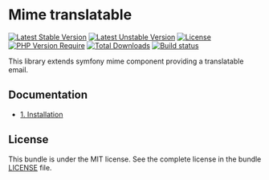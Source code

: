 # Mime translatable

[![Latest Stable Version](https://poser.pugx.org/softspring/mime-translatable/v/stable.svg)](https://packagist.org/packages/softspring/mime-translatable)
[![Latest Unstable Version](https://poser.pugx.org/softspring/mime-translatable/v/unstable.svg)](https://packagist.org/packages/softspring/mime-translatable)
[![License](https://poser.pugx.org/softspring/mime-translatable/license.svg)](https://packagist.org/packages/softspring/mime-translatable)
[![PHP Version Require](http://poser.pugx.org/softspring/mime-translatable/require/php)](https://packagist.org/packages/softspring/mime-translatable)
[![Total Downloads](https://poser.pugx.org/softspring/mime-translatable/downloads)](https://packagist.org/packages/softspring/mime-translatable)
[![Build status](https://github.com/softspring/mime-translatable/actions/workflows/php.yml/badge.svg?branch=5.2)](https://github.com/softspring/mime-translatable/actions/workflows/php.yml)

This library extends symfony mime component providing a translatable email.

## Documentation

* [1. Installation](docs/1_installation.md)

## License

This bundle is under the MIT license. See the complete license in the bundle [LICENSE](LICENSE) file.
